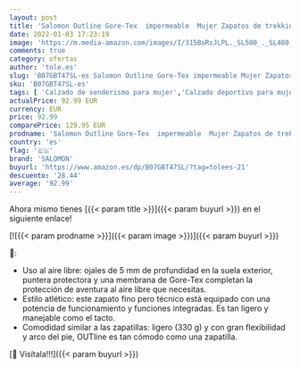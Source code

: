 ```yaml
---
layout: post
title: 'Salomon Outline Gore-Tex  impermeable  Mujer Zapatos de trekking  Azul  Trellis/Navy Blazer/Guacamole   37 ⅓ EU'
date: 2022-01-03 17:23:19
image: 'https://m.media-amazon.com/images/I/315BsRsJLPL._SL500_._SL400_.jpg'
comments: true
category: ofertas
author: 'tole.es'
slug: 'B07GBT47SL-es Salomon Outline Gore-Tex impermeable Mujer Zapatos de...'
sku: 'B07GBT47SL-es'
tags: [ 'Calzado de senderismo para mujer','Calzado deportivo para mujer','Zapatillas de senderismo para mujer','Zapatillas y calzado deportivo para mujer','Zapatos','Zapatos para mujer','Zapatos y complementos','salomon','zapatos', ]
actualPrice: 92.99 EUR
currency: EUR
price: 92.99
comparePrice: 129.95 EUR
prodname: 'Salomon Outline Gore-Tex  impermeable  Mujer Zapatos de trekking  Azul  Trellis/Navy Blazer/Guacamole   37 ⅓ EU'
country: 'es'
flag: '🇪🇸'
brand: 'SALOMON'
buyurl: 'https://www.amazon.es/dp/B07GBT47SL/?tag=tolees-21'
descuento: '28.44'
average: '92.99'
---
```


Ahora mismo tienes [{{< param title >}}]({{< param buyurl >}}) en el siguiente enlace!

[![{{< param prodname >}}]({{< param image >}})]({{< param buyurl >}})

🔎:

- Uso al aire libre: ojales de 5 mm de profundidad en la suela exterior, puntera protectora y una membrana de Gore-Tex completan la protección de aventura al aire libre que necesitas.
- Estilo atlético: este zapato fino pero técnico está equipado con una potencia de funcionamiento y funciones integradas. Es tan ligero y manejable como el tacto.
- Comodidad similar a las zapatillas: ligero (330 g) y con gran flexibilidad y arco del pie, OUTline es tan cómodo como una zapatilla.

[🛒 Visítala!!!]({{< param buyurl >}})
